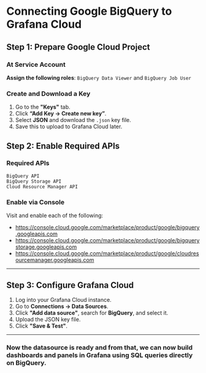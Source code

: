 
# Connecting Google BigQuery to Grafana Cloud

## Step 1: Prepare Google Cloud Project

### At Service Account
**Assign the following roles**:
    `BigQuery Data Viewer` and `BigQuery Job User`

### Create and Download a Key

1. Go to the **"Keys"** tab.
2. Click **“Add Key → Create new key”**.
3. Select **JSON** and download the `.json` key file.
4. Save this to upload to Grafana Cloud later.

## Step 2: Enable Required APIs

### Required APIs

    BigQuery API                                
    BigQuery Storage API 
    Cloud Resource Manager API

### Enable via Console

Visit and enable each of the following:
- https://console.cloud.google.com/marketplace/product/google/bigquery.googleapis.com
- https://console.cloud.google.com/marketplace/product/google/bigquerystorage.googleapis.com
- https://console.cloud.google.com/marketplace/product/google/cloudresourcemanager.googleapis.com


---

## Step 3: Configure Grafana Cloud

1. Log into your Grafana Cloud instance.
2. Go to **Connections → Data Sources**.
3. Click **"Add data source"**, search for **BigQuery**, and select it.
4. Upload the JSON key file.
5. Click **"Save & Test"**.

---

### Now the datasource is ready and from that, we can now build dashboards and panels in Grafana using SQL queries directly on BigQuery.
